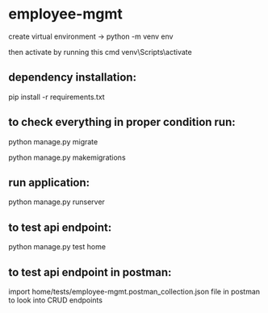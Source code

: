 # employee-mgmt

create virtual environment -> python -m venv env

then activate by running this cmd venv\Scripts\activate

dependency installation:
------------------------
pip install -r requirements.txt

to check everything in proper condition run:
--------------------------------------------

python manage.py migrate

python manage.py makemigrations

run application:
-----------------

python manage.py runserver

to test api endpoint:
---------------------
python manage.py test home

to test api endpoint in postman:
-------------------------------
import home/tests/employee-mgmt.postman_collection.json file in postman to look into CRUD endpoints

